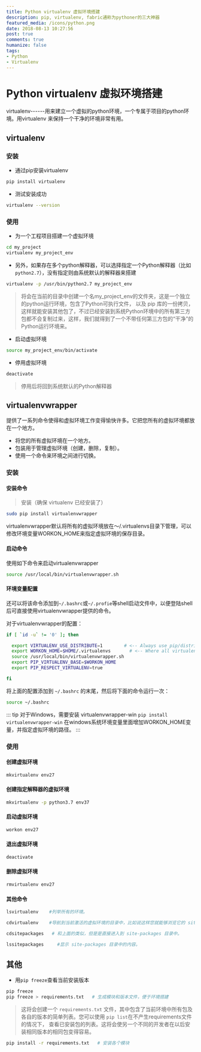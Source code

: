 ```yaml
---
title: Python virtualenv 虚拟环境搭建
description: pip, virtualenv, fabric通称为pythoner的三大神器
featured_media: /icons/python.png
date: 2018-08-13 10:27:56
post: true
comments: true
humanize: false
tags:
- Python
- Virtualenv
---
```


# Python virtualenv 虚拟环境搭建
virtualenv------用来建立一个虚拟的python环境，一个专属于项目的python环境。用virtualenv 来保持一个干净的环境非常有用。

## virtualenv
### 安装
* 通过pip安装virtualenv
``` bash
pip install virtualenv
```

* 测试安装成功
``` bash
virtualenv --version
```

### 使用

* 为一个工程项目搭建一个虚拟环境
``` bash
cd my_project
virtualenv my_project_env
```

* 另外，如果存在多个python解释器，可以选择指定一个Python解释器（比如`python2.7`），没有指定则由系统默认的解释器来搭建
``` bash
virtualenv -p /usr/bin/python2.7 my_project_env
```

> 将会在当前的目录中创建一个名my_project_env的文件夹，这是一个独立的python运行环境，包含了Python可执行文件， 以及 pip 库的一份拷贝，这样就能安装其他包了，不过已经安装到系统Python环境中的所有第三方包都不会复制过来，这样，我们就得到了一个不带任何第三方包的“干净”的Python运行环境来。

* 启动虚拟环境
``` bash
source my_project_env/bin/activate
```

* 停用虚拟环境
``` bash
deactivate
```

> 停用后将回到系统默认的Python解释器

## virtualenvwrapper
提供了一系列命令使得和虚拟环境工作变得愉快许多。它把您所有的虚拟环境都放在一个地方。

- 将您的所有虚拟环境在一个地方。
- 包装用于管理虚拟环境（创建，删除，复制）。
- 使用一个命令来环境之间进行切换。

### 安装

#### 安装命令
> 安装（确保 virtualenv 已经安装了）
``` bash
sudo pip install virtualenvwrapper
```

virtualenvwrapper默认将所有的虚拟环境放在～/.virtualenvs目录下管理，可以修改环境变量WORKON_HOME来指定虚拟环境的保存目录。
#### 启动命令
使用如下命令来启动virtualenvwrapper
``` bash
source /usr/local/bin/virtualenvwrapper.sh
```
####  环境变量配置
还可以将该命令添加到`~/.bashrc`或`~/.profie`等shell启动文件中，以便登陆shell后可直接使用virtualenvwrapper提供的命令。

对于virtualenvwrapper的配置：
``` bash
if [ `id -u` != '0' ]; then

  export VIRTUALENV_USE_DISTRIBUTE=1        # <-- Always use pip/distribute
  export WORKON_HOME=$HOME/.virtualenvs       # <-- Where all virtualenvs will be stored
  source /usr/local/bin/virtualenvwrapper.sh
  export PIP_VIRTUALENV_BASE=$WORKON_HOME
  export PIP_RESPECT_VIRTUALENV=true

fi
```
将上面的配置添加到 `~/.bashrc` 的末尾，然后将下面的命令运行一次：

``` bash
source ~/.bashrc
```

::: tip
对于Windows，需要安装 virtualenvwrapper-win
`pip install virtualenvwrapper-win`
在windows系统环境变量里面增加WORKON_HOME变量，并指定虚拟环境的路径。
:::

### 使用

#### 创建虚拟环境
``` bash
mkvirtualenv env27
```

#### 创建指定解释器的虚拟环境
``` bash
mkvirtualenv -p python3.7 env37
```

#### 启动虚拟环境
``` bash
workon env27
```

#### 退出虚拟环境
``` bash
deactivate
```

#### 删除虚拟环境
``` bash
rmvirtualenv env27
```

#### 其他命令
``` bash
lsvirtualenv    #列举所有的环境。

cdvirtualenv    #导航到当前激活的虚拟环境的目录中，比如说这样您就能够浏览它的 site-packages。

cdsitepackages   # 和上面的类似，但是是直接进入到 site-packages 目录中。

lssitepackages     #显示 site-packages 目录中的内容。
```

## 其他

* 用`pip freeze`查看当前安装版本
``` bash
pip freeze
pip freeze > requirements.txt   # 生成模块和版本文件，便于环境搭建
```
> 这将会创建一个 `requirements.txt` 文件，其中包含了当前环境中所有包及各自的版本的简单列表。您可以使用 `pip list`在不产生requirements文件的情况下， 查看已安装包的列表。这将会使另一个不同的开发者在以后安装相同版本的相同包变得容易。
``` bash
pip install -r requirements.txt   # 安装各个模块
```